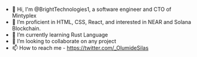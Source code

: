 - 👋 Hi, I'm @BrightTechnologies1, a software engineer and CTO of Mintyplex
- 👀 I’m proficient in HTML, CSS, React, and interested in NEAR and Solana Blockchain.
- 🌱 I’m currently learning Rust Language
- 💞️ I’m looking to collaborate on any project
- 📫 How to reach me - https://twitter.com/_OlumideSilas

<!---
BrightTechnologies1/BrightTechnologies1 is a ✨ special ✨ repository because its `README.md` (this file) appears on your GitHub profile.
You can click the Preview link to take a look at your changes.
--->
